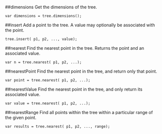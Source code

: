 ##dimensions
Get the dimensions of the tree.

    var dimensions = tree.dimensions();

##insert
Add a point to the tree. A value may optionally be associated with the point.

    tree.insert( p1, p2, ..., value);

##nearest
Find the nearest point in the tree.
Returns the point and an associated value.

    var n = tree.nearest( p1, p2, ...);

##nearestPoint
Find the nearest point in the tree, and return only that point.

    var point = tree.nearest( p1, p2, ...);

##nearestValue
Find the nearest point in the tree, and only return its associated value.

    var value = tree.nearest( p1, p2, ...);

##nearestRange
Find all points within the tree within a particular range of the given point.

    var results = tree.nearest( p1, p2, ..., range);

